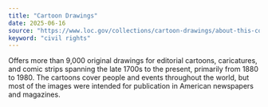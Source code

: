 ```yaml
---
title: "Cartoon Drawings"
date: 2025-06-16
source: "https://www.loc.gov/collections/cartoon-drawings/about-this-collection/"
keyword: "civil rights"
---
```


Offers more than 9,000 original drawings for editorial cartoons, caricatures, and comic strips spanning the late 1700s to the present, primarily from 1880 to 1980. The cartoons cover people and events throughout the world, but most of the images were intended for publication in American newspapers and magazines.

